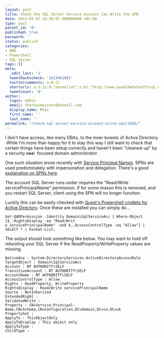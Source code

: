```yaml
---
layout: post
title: Check the SQL Server Service Account Can Write the SPN
date: 2012-03-07 18:30:07.000000000 +01:00
type: post
parent_id: '0'
published: true
password: ''
status: publish
categories:
- DBA
- Powershell
- SQL Server
tags: []
meta:
  _edit_last: '1'
  tweetbackscheck: '1613461881'
  twittercomments: a:0:{}
  shorturls: a:3:{s:9:"permalink";s:81:"http://www.youdidwhatwithtsql.com/check-sql-server-service-account-write-spn/1456";s:7:"tinyurl";s:26:"http://tinyurl.com/7cdrpxu";s:4:"isgd";s:19:"http://is.gd/DMEoQq";}
  tweetcount: '0'
author:
  login: admin
  email: therhysmeister@hotmail.com
  display_name: Rhys
  first_name: ''
  last_name: ''
permalink: "/check-sql-server-service-account-write-spn/1456/"
---
```

I don't have access, like many DBAs, to the inner bowels of Active Directory. &nbsp;While I'm more than happy for it to stay this way I still want to check that certain things have been setup correctly and haven't been "cleaned-up" by a security ~~nazi~~ &nbsp;focused domain administrator.

One such situation arose recently with [Service&nbsp;Principal&nbsp;Names](http://msdn.microsoft.com/en-us/library/windows/desktop/ms677949(v=vs.85).aspx "Service Principal Names"). SPNs are used&nbsp;predominately&nbsp;with impersonation and delegation. There's a good [explanation on SPNs here](http://msmvps.com/blogs/ad/archive/2010/06/04/what-are-service-principle-names-spns.aspx "Service Principal Names").

The account SQL Server runs under requires the "Read/Write servicePrincipalName" permission. If for some reason this is removed, and you restart SQL Server, client using the SPN will no longer function.

Luckily this can be easily checked with [Quest's Powershell cmdlets for Active Directory](http://www.quest.com/powershell/activeroles-server.aspx "Active Directory Powershell cmdlets"). Once these are installed you can simply do...

```
Get-QADPermission -Identity Domain\SqlServiceAcc | Where-Object {$_.RightsDisplay -eq "Read/Writ
e servicePrincipalName" -and $_.AccessControlType -eq "Allow"} | SELECT * | Format-List;
```

The output should look something like below. You may want to hold off rebooting your SQL Server if the ReadProperty/WriteProperty values are missing.

```
NativeAce : System.DirectoryServices.ActiveDirectoryAccessRule
TargetObject : Domain\SqlServiceAcc
Account : NT AUTHORITY\SELF
TransitiveAccount : NT AUTHORITY\SELF
AccountName : NT AUTHORITY\SELF
AccessControlType : Allow
Rights : ReadProperty, WriteProperty
RightsDisplay : Read/Write servicePrincipalName
Source : NotInherited
ExtendedRight :
ValidatedWrite :
Property : CN=Service-Principal-Name,CN=Schema,CN=Configuration,DC=domain,DC=co,DC=uk
PropertySet :
ApplyTo : ThisObjectOnly
ApplyToDisplay : This object only
ApplyToType :
ChildType :
```
